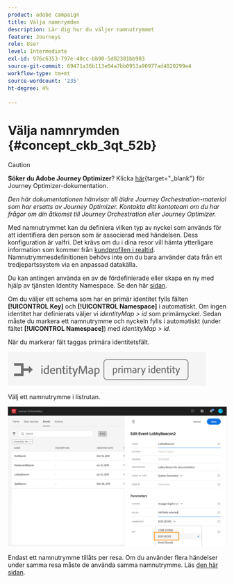 ```yaml
---
product: adobe campaign
title: Välja namnrymden
description: Lär dig hur du väljer namnutrymmet
feature: Journeys
role: User
level: Intermediate
exl-id: 976c6353-797e-40cc-bb90-5d82381bb903
source-git-commit: 69471a36b113e04a7bb0953a90977ad4020299e4
workflow-type: tm+mt
source-wordcount: '235'
ht-degree: 4%

---
```


# Välja namnrymden {#concept_ckb_3qt_52b}


>[!CAUTION]
>
>**Söker du Adobe Journey Optimizer**? Klicka [här](https://experienceleague.adobe.com/sv/docs/journey-optimizer/using/ajo-home){target="_blank"} för Journey Optimizer-dokumentation.
>
>
>_Den här dokumentationen hänvisar till äldre Journey Orchestration-material som har ersatts av Journey Optimizer. Kontakta ditt kontoteam om du har frågor om din åtkomst till Journey Orchestration eller Journey Optimizer._


Med namnutrymmet kan du definiera vilken typ av nyckel som används för att identifiera den person som är associerad med händelsen. Dess konfiguration är valfri. Det krävs om du i dina resor vill hämta ytterligare information som kommer från [kundprofilen i realtid](https://experienceleague.adobe.com/docs/experience-platform/profile/home.html?lang=sv). Namnutrymmesdefinitionen behövs inte om du bara använder data från ett tredjepartssystem via en anpassad datakälla.

Du kan antingen använda en av de fördefinierade eller skapa en ny med hjälp av tjänsten Identity Namespace. Se den här [sidan](https://experienceleague.adobe.com/docs/experience-platform/identity/home.html?lang=sv).

Om du väljer ett schema som har en primär identitet fylls fälten **[!UICONTROL Key]** och **[!UICONTROL Namespace]** i automatiskt. Om ingen identitet har definierats väljer vi _identityMap > id_ som primärnyckel. Sedan måste du markera ett namnutrymme och nyckeln fylls i automatiskt (under fältet **[!UICONTROL Namespace]**) med _identityMap > id_.

När du markerar fält taggas primära identitetsfält.

![](../assets/primary-identity.png)


Välj ett namnutrymme i listrutan.

![](../assets/journey17.png)

Endast ett namnutrymme tillåts per resa. Om du använder flera händelser under samma resa måste de använda samma namnutrymme. Läs [den här sidan](../building-journeys/journey.md).
